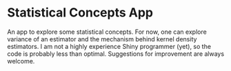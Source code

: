 # Statistical Concepts App

An app to explore some statistical concepts. 
For now, one can explore variance of an estimator and the mechanism behind kernel density estimators. 
I am not a highly experience Shiny programmer (yet), so the code is probably less than optimal.
Suggestions for improvement are always welcome.
